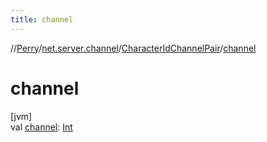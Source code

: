 ```yaml
---
title: channel
---
```

//[Perry](../../../index.html)/[net.server.channel](../index.html)/[CharacterIdChannelPair](index.html)/[channel](channel.html)



# channel



[jvm]\
val [channel](channel.html): [Int](https://kotlinlang.org/api/latest/jvm/stdlib/kotlin/-int/index.html)




